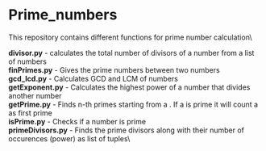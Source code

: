# Prime_numbers
This repository contains different functions for prime number calculation\\

**divisor.py**   - calculates the total number of divisors of a number from a list of numbers\
**finPrimes.py**  - Gives the prime numbers between two numbers\
**gcd_lcd.py**  - Calculates GCD and LCM of numbers\
**getExponent.py**  - Calculates the highest power of a number that divides another number\
**getPrime.py**  - Finds n-th primes starting from a . If a is prime it will count a as first prime\
**isPrime.py**  - Checks if a number is prime\
**primeDivisors.py**  - Finds the prime divisors along with their number of occurences (power) as list of tuples\
